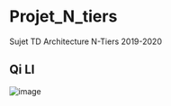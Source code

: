 # Projet_N_tiers
Sujet TD Architecture N-Tiers 2019-2020

## Qi LI

![image](http://github.com/LickyQi/Projet_N_tiers/LAMP.jpg)
